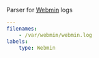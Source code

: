 Parser for [Webmin](https://github.com/webmin/webmin) logs

```yaml
---
filenames:
    - /var/webmin/webmin.log
labels:
    type: Webmin
```
